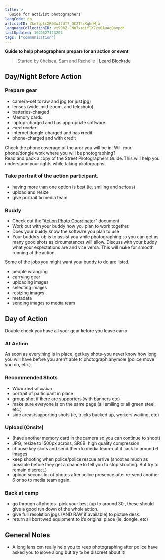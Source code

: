 ```yaml
---
title: >
  Guide for activist photographers
langCode: en
articleID: Zke7qbtcXR03wJ2UT7_QC2T4zXqhnMja
languageCollectionID: vt99hZ-ENn7xrqiflX7zy0AuAcQavpdM
lastUpdated: 1629627123202
tags: ["communication"]
---
```


**Guide to help photographers prepare for an action or event**

> Started by Chelsea, Sam and Rachelle | [Leard Blockade](https://leard.frontlineaction.org/)

## Day/Night Before Action

### Prepare gear

-   camera-set to raw and jpg (or just jpg)
-   lenses (wide, mid-zoom, and telephoto)
-   batteries-charged
-   Memory cards
-   laptop-charged and has appropriate software
-   card reader
-   internet dongle-charged and has credit
-   phone-charged and with credit

Check the phone coverage of the area you will be in. Will your phone/dongle work where you will be photographing?  
Read and pack a copy of the Street Photographers Guide. This will help you understand your rights while taking photographs.

### Take portrait of the action participant.

-   having more than one option is best (ie. smiling and serious)
-   upload and resize
-   give portrait to media team

### Buddy

-   Check out the “[Action Photo Coordinator](https://actionskills.co/resource/action-photo-coordinator/)” document
-   Work out with your buddy how you plan to work together.
-   Does your buddy know the software you plan to use
-   Your buddy’s job is to assist you while photographing so you can get as many good shots as circumstances will allow. Discuss with your buddy what your expectations are and vice versa. This will make for smooth running at the action.

Some of the jobs you might want your buddy to do are listed.

-   people wrangling
-   carrying gear
-   uploading images
-   selecting images
-   resizing images
-   metadata
-   sending images to media team

## Day of Action

Double check you have all your gear before you leave camp

### At Action

As soon as everything is in place, get key shots–you never know how long you will have before you aren’t able to photograph anymore (police move you on, etc.)

### Recommended Shots

-   Wide shot of action
-   portrait of participant in place
-   group shot if there are supporters (with banners etc)
-   make sure everyone is on the same page (all smiling or all green steel, etc.)
-   side areas/supporting shots (ie, trucks backed up, workers waiting, etc)

### Upload (Onsite)

-   (have another memory card in the camera so you can continue to shoot)
-   JPG, resize to 1500px across, SRGB, high quality compression
-   choose key shots and send them to media team-cut it back to around 6 images
-   keep shooting when police/police rescue arrive (shoot as much as possible before they get a chance to tell you to stop shooting. But try to remain discreet.)
-   upload second lot of photos after police presence after re-send another 6 or so to media team again.

### Back at camp

-   go through all photos- pick your best (up to around 30), these should give a good run down of the whole action.
-   give full resolution jpgs (AND RAW if available) to picture desk.
-   return all borrowed equipment to it’s original place (ie, dongle, etc)

## General Notes

-   A long lens can really help you to keep photographing after police have asked you to move along but try to be discreet about it!

<div></div>